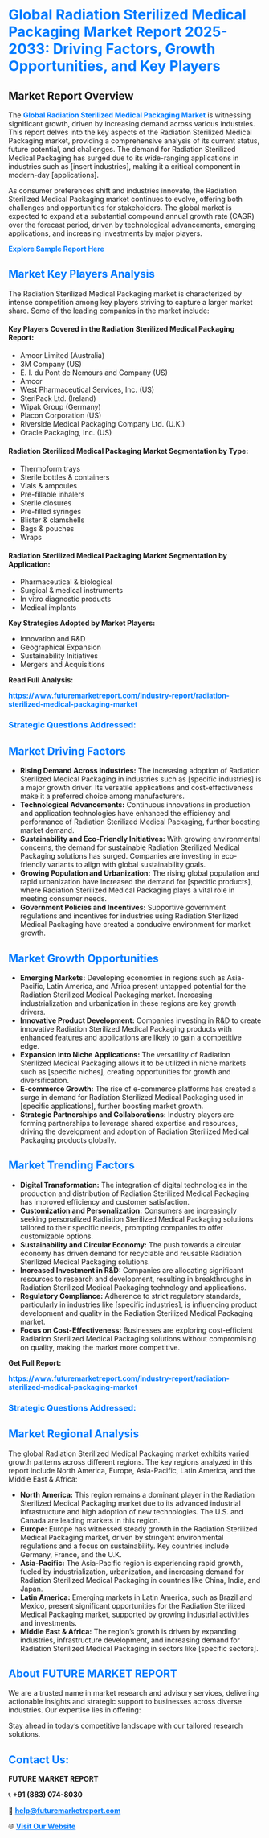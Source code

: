 <h1 style="color: #007BFF;">Global Radiation Sterilized Medical Packaging Market Report 2025-2033: Driving Factors, Growth Opportunities, and Key Players</h1>

<section id="overview">
<h2>Market Report Overview</h2>
<p>The <a href="https://www.futuremarketreport.com/industry-report/radiation-sterilized-medical-packaging-market" style="color: #007BFF; text-decoration: none;"><strong>Global Radiation Sterilized Medical Packaging Market</strong></a> is witnessing significant growth, driven by increasing demand across various industries. This report delves into the key aspects of the Radiation Sterilized Medical Packaging market, providing a comprehensive analysis of its current status, future potential, and challenges. The demand for Radiation Sterilized Medical Packaging has surged due to its wide-ranging applications in industries such as [insert industries], making it a critical component in modern-day [applications].</p>
<p>As consumer preferences shift and industries innovate, the Radiation Sterilized Medical Packaging market continues to evolve, offering both challenges and opportunities for stakeholders. The global market is expected to expand at a substantial compound annual growth rate (CAGR) over the forecast period, driven by technological advancements, emerging applications, and increasing investments by major players.</p>
</section>

<section id="overview">
<p><a href="https://www.futuremarketreport.com/request-sample/reportId=54635" style="color: #007BFF; text-decoration: none;"><strong>Explore Sample Report Here</strong></a></p>
</section>

<section id="key-players">
<h2 style="color: #007BFF;">Market Key Players Analysis</h2>
<p>The Radiation Sterilized Medical Packaging market is characterized by intense competition among key players striving to capture a larger market share. Some of the leading companies in the market include:</p>
<h4>Key Players Covered in the Radiation Sterilized Medical Packaging Report:</h4>
<ul><li>Amcor Limited (Australia)</li><li>3M Company (US)</li><li>E. I. du Pont de Nemours and Company (US)</li><li>Amcor</li><li>West Pharmaceutical Services, Inc. (US)</li><li>SteriPack Ltd. (Ireland)</li><li>Wipak Group (Germany)</li><li>Placon Corporation (US)</li><li>Riverside Medical Packaging Company Ltd. (U.K.)</li><li>Oracle Packaging, Inc. (US)</li></ul>
<h4>Radiation Sterilized Medical Packaging Market Segmentation by Type:</h4>
<ul><li>Thermoform trays</li><li>Sterile bottles &amp; containers</li><li>Vials &amp; ampoules</li><li>Pre-fillable inhalers</li><li>Sterile closures</li><li>Pre-filled syringes</li><li>Blister &amp; clamshells</li><li>Bags &amp; pouches</li><li>Wraps</li></ul>

<h4>Radiation Sterilized Medical Packaging Market Segmentation by Application:</h4>
<ul><li>Pharmaceutical &amp; biological</li><li>Surgical &amp; medical instruments</li><li>In vitro diagnostic products</li><li>Medical implants</li></ul>
<p><strong>Key Strategies Adopted by Market Players:</strong></p>
<ul>
<li>Innovation and R&D</li>
<li>Geographical Expansion</li>
<li>Sustainability Initiatives</li>
<li>Mergers and Acquisitions</li>
</ul>
</section>

<section>
<p><strong>Read Full Analysis: </strong></p><a href="https://www.futuremarketreport.com/industry-report/radiation-sterilized-medical-packaging-market" style="color: #007BFF; text-decoration: none;"><strong>https://www.futuremarketreport.com/industry-report/radiation-sterilized-medical-packaging-market</strong></a>
<h3 style="color: #007BFF;">Strategic Questions Addressed:</h3>
</section>

<section id="driving-factors">
<h2 style="color: #007BFF;">Market Driving Factors</h2>
<ul>
<li><strong>Rising Demand Across Industries:</strong> The increasing adoption of Radiation Sterilized Medical Packaging in industries such as [specific industries] is a major growth driver. Its versatile applications and cost-effectiveness make it a preferred choice among manufacturers.</li>
<li><strong>Technological Advancements:</strong> Continuous innovations in production and application technologies have enhanced the efficiency and performance of Radiation Sterilized Medical Packaging, further boosting market demand.</li>
<li><strong>Sustainability and Eco-Friendly Initiatives:</strong> With growing environmental concerns, the demand for sustainable Radiation Sterilized Medical Packaging solutions has surged. Companies are investing in eco-friendly variants to align with global sustainability goals.</li>
<li><strong>Growing Population and Urbanization:</strong> The rising global population and rapid urbanization have increased the demand for [specific products], where Radiation Sterilized Medical Packaging plays a vital role in meeting consumer needs.</li>
<li><strong>Government Policies and Incentives:</strong> Supportive government regulations and incentives for industries using Radiation Sterilized Medical Packaging have created a conducive environment for market growth.</li>
</ul>
</section>

<section id="growth-opportunities">
<h2 style="color: #007BFF;">Market Growth Opportunities</h2>
<ul>
<li><strong>Emerging Markets:</strong> Developing economies in regions such as Asia-Pacific, Latin America, and Africa present untapped potential for the Radiation Sterilized Medical Packaging market. Increasing industrialization and urbanization in these regions are key growth drivers.</li>
<li><strong>Innovative Product Development:</strong> Companies investing in R&D to create innovative Radiation Sterilized Medical Packaging products with enhanced features and applications are likely to gain a competitive edge.</li>
<li><strong>Expansion into Niche Applications:</strong> The versatility of Radiation Sterilized Medical Packaging allows it to be utilized in niche markets such as [specific niches], creating opportunities for growth and diversification.</li>
<li><strong>E-commerce Growth:</strong> The rise of e-commerce platforms has created a surge in demand for Radiation Sterilized Medical Packaging used in [specific applications], further boosting market growth.</li>
<li><strong>Strategic Partnerships and Collaborations:</strong> Industry players are forming partnerships to leverage shared expertise and resources, driving the development and adoption of Radiation Sterilized Medical Packaging products globally.</li>
</ul>
</section>

<section id="trending-factors">
<h2 style="color: #007BFF;">Market Trending Factors</h2>
<ul>
<li><strong>Digital Transformation:</strong> The integration of digital technologies in the production and distribution of Radiation Sterilized Medical Packaging has improved efficiency and customer satisfaction.</li>
<li><strong>Customization and Personalization:</strong> Consumers are increasingly seeking personalized Radiation Sterilized Medical Packaging solutions tailored to their specific needs, prompting companies to offer customizable options.</li>
<li><strong>Sustainability and Circular Economy:</strong> The push towards a circular economy has driven demand for recyclable and reusable Radiation Sterilized Medical Packaging solutions.</li>
<li><strong>Increased Investment in R&D:</strong> Companies are allocating significant resources to research and development, resulting in breakthroughs in Radiation Sterilized Medical Packaging technology and applications.</li>
<li><strong>Regulatory Compliance:</strong> Adherence to strict regulatory standards, particularly in industries like [specific industries], is influencing product development and quality in the Radiation Sterilized Medical Packaging market.</li>
<li><strong>Focus on Cost-Effectiveness:</strong> Businesses are exploring cost-efficient Radiation Sterilized Medical Packaging solutions without compromising on quality, making the market more competitive.</li>
</ul>
</section>

<section>
<p><strong>Get Full Report: </strong></p><a href="https://www.futuremarketreport.com/industry-report/radiation-sterilized-medical-packaging-market" style="color: #007BFF; text-decoration: none;"><strong>https://www.futuremarketreport.com/industry-report/radiation-sterilized-medical-packaging-market</strong></a>
<h3 style="color: #007BFF;">Strategic Questions Addressed:</h3>
</section>


<section id="regional-analysis">
<h2 style="color: #007BFF;">Market Regional Analysis</h2>
<p>The global Radiation Sterilized Medical Packaging market exhibits varied growth patterns across different regions. The key regions analyzed in this report include North America, Europe, Asia-Pacific, Latin America, and the Middle East & Africa:</p>
<ul>
<li><strong>North America:</strong> This region remains a dominant player in the Radiation Sterilized Medical Packaging market due to its advanced industrial infrastructure and high adoption of new technologies. The U.S. and Canada are leading markets in this region.</li>
<li><strong>Europe:</strong> Europe has witnessed steady growth in the Radiation Sterilized Medical Packaging market, driven by stringent environmental regulations and a focus on sustainability. Key countries include Germany, France, and the U.K.</li>
<li><strong>Asia-Pacific:</strong> The Asia-Pacific region is experiencing rapid growth, fueled by industrialization, urbanization, and increasing demand for Radiation Sterilized Medical Packaging in countries like China, India, and Japan.</li>
<li><strong>Latin America:</strong> Emerging markets in Latin America, such as Brazil and Mexico, present significant opportunities for the Radiation Sterilized Medical Packaging market, supported by growing industrial activities and investments.</li>
<li><strong>Middle East & Africa:</strong> The region’s growth is driven by expanding industries, infrastructure development, and increasing demand for Radiation Sterilized Medical Packaging in sectors like [specific sectors].</li>
</ul>
</section>

<footer>
<h2 style="color: #007BFF;">About FUTURE MARKET REPORT</h2>
<p>We are a trusted name in market research and advisory services, delivering actionable insights and strategic support to businesses across diverse industries. Our expertise lies in offering:</p>

<p>Stay ahead in today’s competitive landscape with our tailored research solutions.</p>

<h2 style="color: #007BFF;">Contact Us:</h2>
<p><strong>FUTURE MARKET REPORT</strong></p>
<p>📞 <strong>+91 (883) 074-8030</strong></p>
<p>📧 <strong><a href="mailto:help@futuremarketreport.com" style="color: #007BFF;">help@futuremarketreport.com</a></strong></p>
<p>🌐 <strong><a href="https://www.futuremarketreport.com/" style="color: #007BFF;">Visit Our Website</a></strong></p>
</footer>